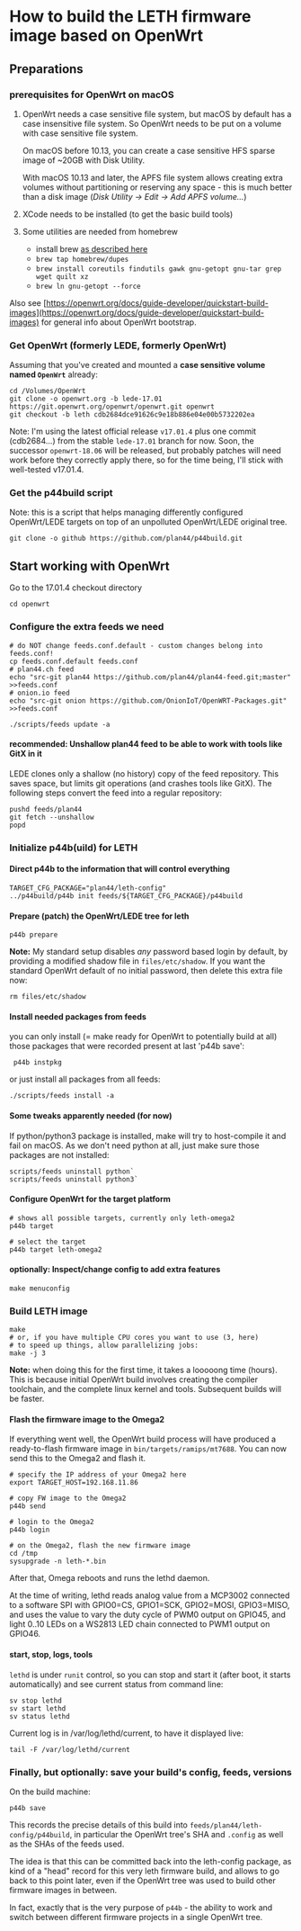 # How to build the LETH firmware image based on OpenWrt

## Preparations

### prerequisites for OpenWrt on macOS

1. OpenWrt needs a case sensitive file system, but macOS by default has a case insensitive file system. So OpenWrt needs to be put on a volume with case sensitive file system.

   On macOS before 10.13, you can create a case sensitive HFS sparse image of ~20GB with Disk Utility.

   With macOS 10.13 and later, the APFS file system allows creating extra volumes without partitioning or reserving any space - this is much better than a disk image (*Disk Utility -> Edit -> Add APFS volume...*)

2. XCode needs to be installed (to get the basic build tools)

3. Some utilities are needed from homebrew
   - install brew [as described here](https://brew.sh)
   - `brew tap homebrew/dupes`
   - `brew install coreutils findutils gawk gnu-getopt gnu-tar grep wget quilt xz`
   - `brew ln gnu-getopt --force`

Also see [https://openwrt.org/docs/guide-developer/quickstart-build-images](https://openwrt.org/docs/guide-developer/quickstart-build-images) for general info about OpenWrt bootstrap.

### Get OpenWrt (formerly LEDE, formerly OpenWrt)

Assuming that you've created and mounted a **case sensitive volume named `OpenWrt`** already:

    cd /Volumes/OpenWrt
    git clone -o openwrt.org -b lede-17.01 https://git.openwrt.org/openwrt/openwrt.git openwrt
    git checkout -b leth cdb2684dce91626c9e18b886e04e00b5732202ea
    
Note: I'm using the latest official release `v17.01.4` plus one commit (cdb2684...) from the stable `lede-17.01` branch for now.
Soon, the successor `openwrt-18.06` will be released, but probably patches will need work before they correctly apply there, so for the time being, I'll stick with well-tested v17.01.4.

### Get the p44build script

Note: this is a script that helps managing differently configured OpenWrt/LEDE targets on top of an unpolluted OpenWrt/LEDE original tree.

    git clone -o github https://github.com/plan44/p44build.git

## Start working with OpenWrt

Go to the 17.01.4 checkout directory

    cd openwrt

### Configure the extra feeds we need

    # do NOT change feeds.conf.default - custom changes belong into feeds.conf!
    cp feeds.conf.default feeds.conf
    # plan44.ch feed
    echo "src-git plan44 https://github.com/plan44/plan44-feed.git;master" >>feeds.conf
    # onion.io feed
    echo "src-git onion https://github.com/OnionIoT/OpenWRT-Packages.git" >>feeds.conf

    ./scripts/feeds update -a

#### recommended: Unshallow plan44 feed to be able to work with tools like GitX in it

LEDE clones only a shallow (no history) copy of the feed repository. This saves space, but limits git operations (and crashes tools like GitX). The following steps convert the feed into a regular repository:

    pushd feeds/plan44
    git fetch --unshallow
    popd

### Initialize p44b(uild) for LETH

#### Direct p44b to the information that will control everything

    TARGET_CFG_PACKAGE="plan44/leth-config"
    ../p44build/p44b init feeds/${TARGET_CFG_PACKAGE}/p44build

#### Prepare (patch) the OpenWrt/LEDE tree for leth

    p44b prepare

**Note:** My standard setup disables *any* password based login by default, by providing a modified shadow file in `files/etc/shadow`. If you want the standard OpenWrt default of no initial password, then delete this extra file now:

    rm files/etc/shadow    

#### Install needed packages from feeds

you can only install (= make ready for OpenWrt to potentially build at all)
those packages that were recorded present at last 'p44b save':

     p44b instpkg

or just install all packages from all feeds:

    ./scripts/feeds install -a

#### Some tweaks apparently needed (for now)

If python/python3 package is installed, make will try to host-compile it and fail on macOS. As we don't need python at all, just make sure those packages are not installed:

    scripts/feeds uninstall python`
    scripts/feeds uninstall python3`

#### Configure OpenWrt for the target platform

    # shows all possible targets, currently only leth-omega2
    p44b target

    # select the target
    p44b target leth-omega2

#### optionally: Inspect/change config to add extra features

    make menuconfig

### Build LETH image

    make
    # or, if you have multiple CPU cores you want to use (3, here)
    # to speed up things, allow parallelizing jobs:
    make -j 3

**Note:** when doing this for the first time, it takes a looooong time (hours). This is because initial OpenWrt build involves creating the compiler toolchain, and the complete linux kernel and tools. Subsequent builds will be faster.


#### Flash the firmware image to the Omega2

If everything went well, the OpenWrt build process will have produced a ready-to-flash firmware image in `bin/targets/ramips/mt7688`. You can now send this to the Omega2 and flash it.

    # specify the IP address of your Omega2 here
    export TARGET_HOST=192.168.11.86
	
    # copy FW image to the Omega2
    p44b send
        
    # login to the Omega2
    p44b login
        
    # on the Omega2, flash the new firmware image
    cd /tmp
    sysupgrade -n leth-*.bin


After that, Omega reboots and runs the lethd daemon.

At the time of writing, lethd reads analog value from a MCP3002 connected to a software SPI with GPIO0=CS, GPIO1=SCK, GPIO2=MOSI, GPIO3=MISO, and uses the value to vary the duty cycle of PWM0 output on GPIO45, and light 0..10 LEDs on a WS2813 LED chain connected to PWM1 output on GPIO46.

#### start, stop, logs, tools

`lethd` is under `runit` control, so you can stop and start it (after boot, it starts automatically) and see current status from command line:

    sv stop lethd
    sv start lethd
    sv status lethd

Current log is in /var/log/lethd/current, to have it displayed live:

    tail -F /var/log/lethd/current


### Finally, but optionally: save your build's config, feeds, versions

On the build machine:

    p44b save
    
This records the precise details of this build into `feeds/plan44/leth-config/p44build`, in particular the OpenWrt tree's SHA and `.config` as well as the SHAs of the feeds used.

The idea is that this can be committed back into the leth-config package, as kind of a "head" record for this very leth firmware build, and allows to go back to this point later, even if the OpenWrt tree was used to build other firmware images in between. 

In fact, exactly that is the very purpose of `p44b` - the ability to work and switch between different firmware projects in a single OpenWrt tree.



